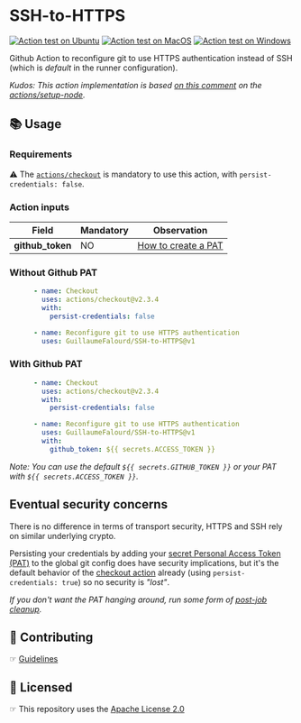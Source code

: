# SSH-to-HTTPS

[![Action test on Ubuntu](https://github.com/GuillaumeFalourd/SSH-to-HTTPS/actions/workflows/ubuntu-test-action.yml/badge.svg)](https://github.com/GuillaumeFalourd/SSH-to-HTTPS/actions/workflows/ubuntu-test-action.yml) [![Action test on MacOS](https://github.com/GuillaumeFalourd/SSH-to-HTTPS/actions/workflows/macos-test-action.yml/badge.svg)](https://github.com/GuillaumeFalourd/SSH-to-HTTPS/actions/workflows/macos-test-action.yml) [![Action test on Windows](https://github.com/GuillaumeFalourd/SSH-to-HTTPS/actions/workflows/windows-test-action.yml/badge.svg)](https://github.com/GuillaumeFalourd/SSH-to-HTTPS/actions/workflows/windows-test-action.yml)

Github Action to reconfigure git to use HTTPS authentication instead of SSH (which is _default_ in the runner configuration).

_Kudos: This action implementation is based [on this comment](https://github.com/actions/setup-node/issues/214#issuecomment-810829250) on the [actions/setup-node](https://github.com/actions/setup-node)._

## 📚 Usage

### Requirements

⚠️    The [`actions/checkout`](https://github.com/marketplace/actions/checkout) is mandatory to use this action, with `persist-credentials: false`.

### Action inputs

Field | Mandatory | Observation
------------ | ------------  | -------------
**github_token** | NO | [How to create a PAT](https://docs.github.com/en/github/authenticating-to-github/creating-a-personal-access-token)

### Without Github PAT

```yaml
      - name: Checkout
        uses: actions/checkout@v2.3.4
        with:
          persist-credentials: false

      - name: Reconfigure git to use HTTPS authentication
        uses: GuillaumeFalourd/SSH-to-HTTPS@v1
```

### With Github PAT

```yaml
      - name: Checkout
        uses: actions/checkout@v2.3.4
        with:
          persist-credentials: false

      - name: Reconfigure git to use HTTPS authentication
        uses: GuillaumeFalourd/SSH-to-HTTPS@v1
        with:
          github_token: ${{ secrets.ACCESS_TOKEN }}
```

_Note: You can use the default `${{ secrets.GITHUB_TOKEN }}` or your PAT with `${{ secrets.ACCESS_TOKEN }}`._

## Eventual security concerns

There is no difference in terms of transport security, HTTPS and SSH rely on similar underlying crypto.

Persisting your credentials by adding your [secret Personal Access Token (PAT)](https://docs.github.com/en/authentication/keeping-your-account-and-data-secure/creating-a-personal-access-token) to the global git config does have security implications, but it's the default behavior of the [checkout action](https://github.com/actions/checkout) already (using `persist-credentials: true`) so no security is _"lost"_.

_If you don't want the PAT hanging around, run some form of [post-job cleanup](https://github.com/actions/checkout/blob/25a956c84d5dd820d28caab9f86b8d183aeeff3d/src/main.ts#L31)._

## 🤝 Contributing

☞ [Guidelines](https://github.com/GuillaumeFalourd/SSH-to-HTTPS/blob/main/CONTRIBUTING.md)

## 🏅 Licensed

☞ This repository uses the [Apache License 2.0](https://github.com/GuillaumeFalourd/SSH-to-HTTPS/blob/main/LICENSE)
